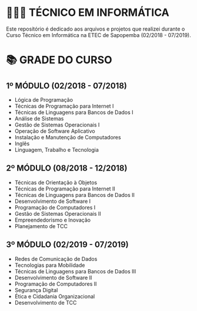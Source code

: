 # 🧑🏻‍💻 TÉCNICO EM INFORMÁTICA
Este reposítório é dedicado aos arquivos e projetos que realizei durante o Curso Técnico em Informática na ETEC de Sapopemba (02/2018 - 07/2019).

# 📚 GRADE DO CURSO
## 1º MÓDULO (02/2018 - 07/2018)
- Lógica de Programação
- Técnicas de Programação para Internet I
- Técnicas de Linguagens para Bancos de Dados I
- Análise de Sistemas
- Gestão de Sistemas Operacionais I
- Operação de Software Aplicativo
- Instalação e Manutenção de Computadores
- Inglês
- Linguagem, Trabalho e Tecnologia

## 2º MÓDULO (08/2018 - 12/2018)
- Técnicas de Orientação à Objetos
- Técnicas de Programação para Internet II
- Técnicas de Linguagens para Bancos de Dados II
- Desenvolvimento de Software I
- Programação de Computadores I
- Gestão de Sistemas Operacionais II
- Empreendedorismo e Inovação
- Planejamento de TCC

## 3º MÓDULO (02/2019 - 07/2019)
- Redes de Comunicação de Dados
- Tecnologias para Mobilidade
- Técnicas de Linguagens para Bancos de Dados III
- Desenvolvimento de Software II
- Programação de Computadores II
- Segurança Digital
- Ética e Cidadania Organizacional
- Desenvolvimento de TCC
